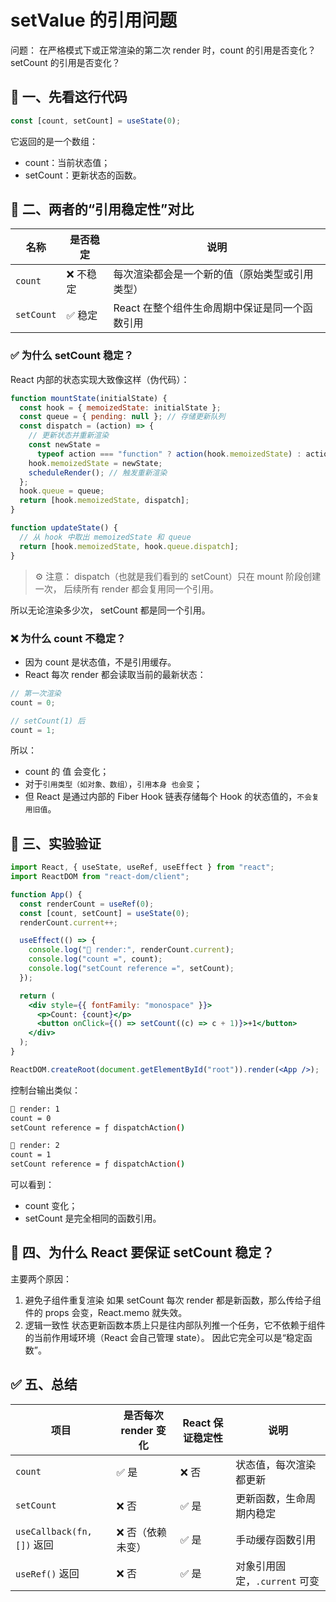 # setValue 的引用问题

问题： 在严格模式下或正常渲染的第二次 render 时，count 的引用是否变化？setCount 的引用是否变化？

## 🧩 一、先看这行代码

```js
const [count, setCount] = useState(0);
```

它返回的是一个数组：

- count：当前状态值；
- setCount：更新状态的函数。

## 🧠 二、两者的“引用稳定性”对比

| 名称       | 是否稳定  | 说明                                           |
| ---------- | --------- | ---------------------------------------------- |
| `count`    | ❌ 不稳定 | 每次渲染都会是一个新的值（原始类型或引用类型） |
| `setCount` | ✅ 稳定   | React 在整个组件生命周期中保证是同一个函数引用 |

### ✅ 为什么 setCount 稳定？

React 内部的状态实现大致像这样（伪代码）：

```js
function mountState(initialState) {
  const hook = { memoizedState: initialState };
  const queue = { pending: null }; // 存储更新队列
  const dispatch = (action) => {
    // 更新状态并重新渲染
    const newState =
      typeof action === "function" ? action(hook.memoizedState) : action;
    hook.memoizedState = newState;
    scheduleRender(); // 触发重新渲染
  };
  hook.queue = queue;
  return [hook.memoizedState, dispatch];
}

function updateState() {
  // 从 hook 中取出 memoizedState 和 queue
  return [hook.memoizedState, hook.queue.dispatch];
}
```

> ⚙️ 注意：
> dispatch（也就是我们看到的 setCount）只在 mount 阶段创建一次，
> 后续所有 render 都会复用同一个引用。

所以无论渲染多少次， setCount 都是同一个引用。

### ❌ 为什么 count 不稳定？

- 因为 count 是状态值，不是引用缓存。
- React 每次 render 都会读取当前的最新状态：

```js
// 第一次渲染
count = 0;

// setCount(1) 后
count = 1;
```

所以：

- count 的 值 会变化；
- 对于`引用类型（如对象、数组）`，`引用本身 也会变`；
- 但 React 是通过内部的 Fiber Hook 链表存储每个 Hook 的状态值的，`不会复用旧值`。

## 🧪 三、实验验证

```jsx
import React, { useState, useRef, useEffect } from "react";
import ReactDOM from "react-dom/client";

function App() {
  const renderCount = useRef(0);
  const [count, setCount] = useState(0);
  renderCount.current++;

  useEffect(() => {
    console.log("🧩 render:", renderCount.current);
    console.log("count =", count);
    console.log("setCount reference =", setCount);
  });

  return (
    <div style={{ fontFamily: "monospace" }}>
      <p>Count: {count}</p>
      <button onClick={() => setCount((c) => c + 1)}>+1</button>
    </div>
  );
}

ReactDOM.createRoot(document.getElementById("root")).render(<App />);
```

控制台输出类似：

```bash
🧩 render: 1
count = 0
setCount reference = ƒ dispatchAction()

🧩 render: 2
count = 1
setCount reference = ƒ dispatchAction()
```

可以看到：

- count 变化；
- setCount 是完全相同的函数引用。

## 🧠 四、为什么 React 要保证 setCount 稳定？

主要两个原因：

1. 避免子组件重复渲染
   如果 setCount 每次 render 都是新函数，那么传给子组件的 props 会变，React.memo 就失效。
2. 逻辑一致性
   状态更新函数本质上只是往内部队列推一个任务，它不依赖于组件的当前作用域环境（React 会自己管理 state）。
   因此它完全可以是“稳定函数”。

## ✅ 五、总结

| 项目                       | 是否每次 render 变化 | React 保证稳定性 | 说明                          |
| -------------------------- | -------------------- | ---------------- | ----------------------------- |
| `count`                    | ✅ 是                | ❌ 否            | 状态值，每次渲染都更新        |
| `setCount`                 | ❌ 否                | ✅ 是            | 更新函数，生命周期内稳定      |
| `useCallback(fn, [])` 返回 | ❌ 否（依赖未变）    | ✅ 是            | 手动缓存函数引用              |
| `useRef()` 返回            | ❌ 否                | ✅ 是            | 对象引用固定，`.current` 可变 |
